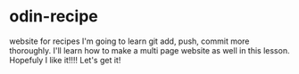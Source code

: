 # odin-recipe
website for recipes
I'm going to learn git add, push, commit more thoroughly. I'll learn how to make a multi page website as well in this lesson. Hopefuly I like it!!!! Let's get it!